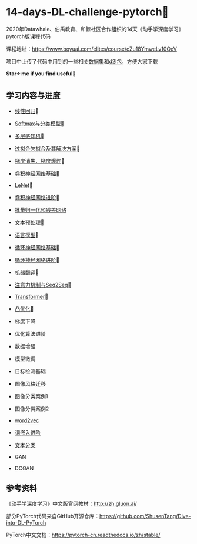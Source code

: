 # 14-days-DL-challenge-pytorch💪
2020年Datawhale、伯禹教育、和鲸社区合作组织的14天《动手学深度学习》pytorch版课程代码   

课程地址：https://www.boyuai.com/elites/course/cZu18YmweLv10OeV

项目中上传了代码中用到的一些相关[数据集](/dataset/)和[d2l包](/package/)，方便大家下载

**Star⭐ me if you find useful🤣**

## 学习内容与进度

- [线性回归](/code/1-线性回归.ipynb)🍦  

- [Softmax与分类模型](/code/2-Softmax与分类模型.ipynb)🍦  

- [多层感知机](/code/3-多层感知机.ipynb)🍦  

- [过拟合欠拟合及其解决方案](/code/4-过拟合欠拟合及其解决方案.ipynb)🍦  

- [梯度消失、梯度爆炸](/code/5-梯度消失、梯度爆炸.ipynb)🍦  

- [卷积神经网络基础](/code/6-卷积神经网络基础.ipynb)🍦  

- [LeNet](/code/7-LeNet.ipynb)🍦  

- [卷积神经网络进阶](/code/8-卷积神经网络进阶.ipynb)🍦  

- [批量归一化和残差网络](/code/9-批量归一化和残差网络.ipynb)  

- [文本预处理](/code/10-文本预处理.ipynb)🍦  

- [语言模型](/code/11-语言模型与数据集.ipynb)🍦  

- [循环神经网络基础](/code/12-循环神经网络.ipynb)🍦  

- [循环神经网络进阶](/code/13-GRU,LSTM,深层RNN,双向RNN.ipynb)🍦  

- [机器翻译](/code/14-机器翻译.ipynb)🍦  

- [注意力机制与Seq2Seq](/code/15-注意力机制和Seq2seq模型.ipynb)🍦  

- [Transformer](/code/16-Transformer.ipynb)🍦  

- [凸优化]()🍦    

- 梯度下降  

- 优化算法进阶  

- 数据增强  

- 模型微调  

- 目标检测基础  

- 图像风格迁移  

- 图像分类案例1  

- 图像分类案例2  

- [word2vec](/code/26-word2vec.ipynb)  

- [词嵌入进阶](/code/27-词嵌入进阶.ipynb)  

- [文本分类](/code/28-文本分类.ipynb)  

- GAN  

- DCGAN    

## 参考资料

《动手学深度学习》中文版官网教材：http://zh.gluon.ai/   

部分PyTorch代码来自GitHub开源仓库：https://github.com/ShusenTang/Dive-into-DL-PyTorch    

PyTorch中文文档：https://pytorch-cn.readthedocs.io/zh/stable/    